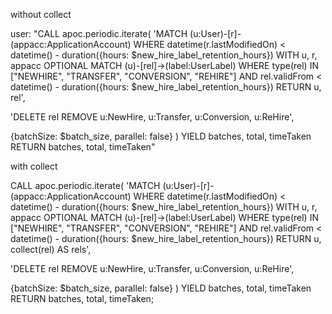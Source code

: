 without collect

user: "CALL apoc.periodic.iterate(
  'MATCH (u:User)-[r]-(appacc:ApplicationAccount)
   WHERE datetime(r.lastModifiedOn) < datetime() - duration({hours: $new_hire_label_retention_hours})
   WITH u, r, appacc
   OPTIONAL MATCH (u)-[rel]->(label:UserLabel)
   WHERE type(rel) IN ["NEWHIRE", "TRANSFER", "CONVERSION", "REHIRE"] 
     AND rel.validFrom < datetime() - duration({hours: $new_hire_label_retention_hours})
   RETURN u, rel',
  
  'DELETE rel
   REMOVE u:NewHire, u:Transfer, u:Conversion, u:ReHire',
   
  {batchSize: $batch_size, parallel: false}
)
YIELD batches, total, timeTaken
RETURN batches, total, timeTaken"

with collect

CALL apoc.periodic.iterate(
  'MATCH (u:User)-[r]-(appacc:ApplicationAccount)
   WHERE datetime(r.lastModifiedOn) < datetime() - duration({hours: $new_hire_label_retention_hours})
   WITH u, r, appacc
   OPTIONAL MATCH (u)-[rel]->(label:UserLabel)
   WHERE type(rel) IN ["NEWHIRE", "TRANSFER", "CONVERSION", "REHIRE"] 
     AND rel.validFrom < datetime() - duration({hours: $new_hire_label_retention_hours})
   RETURN u, collect(rel) AS rels',
  
  'DELETE rel
   REMOVE u:NewHire, u:Transfer, u:Conversion, u:ReHire',
   
  {batchSize: $batch_size, parallel: false}
)
YIELD batches, total, timeTaken
RETURN batches, total, timeTaken;


